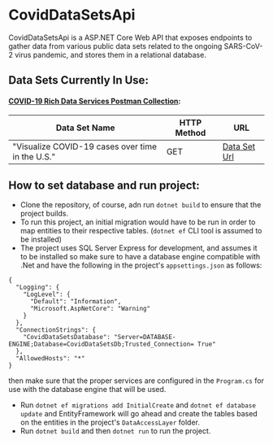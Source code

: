 # CovidDataSetsApi
CovidDataSetsApi is a ASP.NET Core Web API that exposes endpoints to gather data from various public data sets related to the ongoing SARS-CoV-2 virus pandemic,
and stores them in a relational database.

## Data Sets Currently In Use:

#### [COVID-19 Rich Data Services Postman Collection](https://documenter.getpostman.com/view/2220438/SzYevv9u):

| Data Set Name | HTTP Method | URL |
|---------------|-------------|-----|
| "Visualize COVID-19 cases over time in the U.S." | GET |  [Data Set Url](https://covid19.richdataservices.com/rds/api/query/int/jhu_country/select?cols=date_stamp,cnt_confirmed,cnt_death,cnt_recovered&where=(iso3166_1=US)&format=amcharts&limit=5000) |

## How to set database and run project:

- Clone the repository, of course, adn run `dotnet build` to ensure that the project builds.
- To run this project, an initial migration would have to be run in order to map entities to their respective tables. (`dotnet ef` CLI tool is assumed to be installed) 
- The project uses SQL Server Express for development, and assumes it to be installed so make sure to have a database engine compatible with .Net and have the following in the project's `appsettings.json` as follows:
```
{
  "Logging": {
    "LogLevel": {
      "Default": "Information",
      "Microsoft.AspNetCore": "Warning"
    }
  },
  "ConnectionStrings": {
    "CovidDataSetsDatabase": "Server=DATABASE-ENGINE;Database=CovidDataSetsDb;Trusted_Connection= True"
  },
  "AllowedHosts": "*"
}
```
then make sure that the proper services are configured in the `Program.cs` for use with the database engine that will be used.
- Run `dotnet ef migrations add InitialCreate` and `dotnet ef database update` and EntityFramework will go ahead and create the tables based on the entities in the project's `DataAccessLayer` folder.
- Run `dotnet build` and then `dotnet run` to run the project.
 
